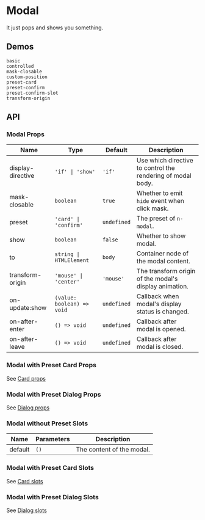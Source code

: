 # Modal

It just pops and shows you something.

## Demos

```demo
basic
controlled
mask-closable
custom-position
preset-card
preset-confirm
preset-confirm-slot
transform-origin
```

## API

### Modal Props

| Name | Type | Default | Description |
| --- | --- | --- | --- |
| display-directive | `'if' \| 'show'` | `'if'` | Use which directive to control the rendering of modal body. |
| mask-closable | `boolean` | `true` | Whether to emit `hide` event when click mask. |
| preset | `'card' \| 'confirm'` | `undefined` | The preset of `n-modal`. |
| show | `boolean` | `false` | Whether to show modal. |
| to | `string \| HTMLElement` | `body` | Container node of the modal content. |
| transform-origin | `'mouse' \| 'center'` | `'mouse'` | The transform origin of the modal's display animation. |
| on-update:show | `(value: boolean) => void` | `undefined` | Callback when modal's display status is changed. |
| on-after-enter | `() => void` | `undefined` | Callback after modal is opened. |
| on-after-leave | `() => void` | `undefined` | Callback after modal is closed. |

### Modal with Preset Card Props

See [Card props](card#Card-Props)

### Modal with Preset Dialog Props

See [Dialog props](dialog#Dialog-Props)

### Modal without Preset Slots

| Name    | Parameters | Description               |
| ------- | ---------- | ------------------------- |
| default | `()`       | The content of the modal. |

### Modal with Preset Card Slots

See [Card slots](card#Card-Slots)

### Modal with Preset Dialog Slots

See [Dialog slots](dialog#Dialog-Slots)
